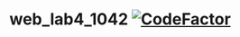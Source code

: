 # web_lab4_1042 <a href="https://www.codefactor.io/repository/github/pizhikcoder/web_lab4_1042"><img src="https://www.codefactor.io/repository/github/pizhikcoder/web_lab4_1042/badge" alt="CodeFactor" /></a>
